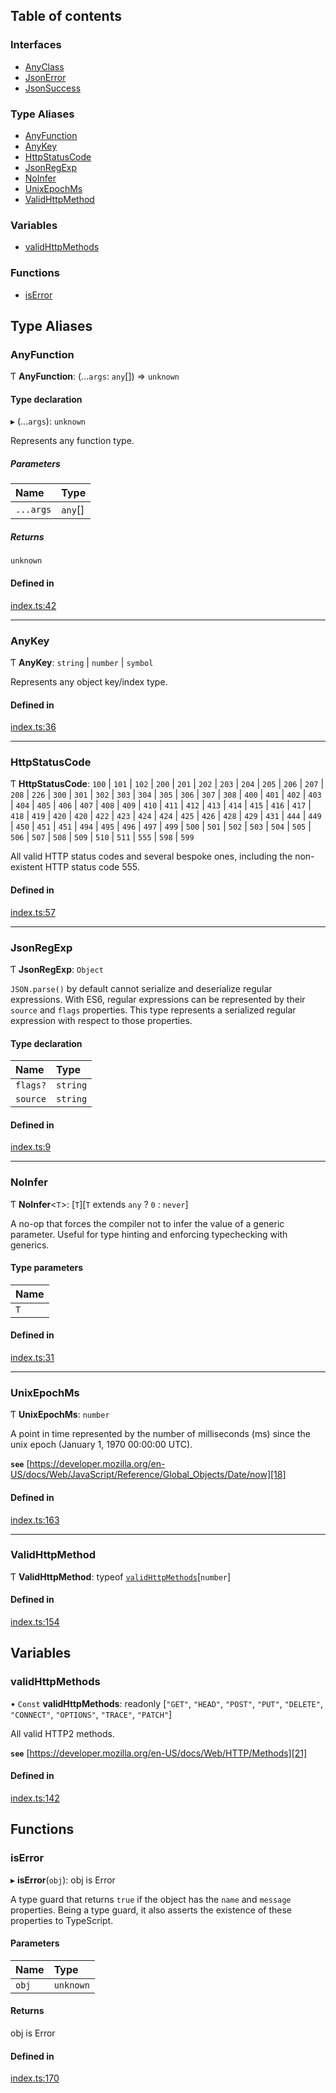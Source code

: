 ## Table of contents

### Interfaces

- [AnyClass][1]
- [JsonError][2]
- [JsonSuccess][3]

### Type Aliases

- [AnyFunction][4]
- [AnyKey][5]
- [HttpStatusCode][6]
- [JsonRegExp][7]
- [NoInfer][8]
- [UnixEpochMs][9]
- [ValidHttpMethod][10]

### Variables

- [validHttpMethods][11]

### Functions

- [isError][12]

## Type Aliases

### AnyFunction

Ƭ **AnyFunction**: (...`args`: `any`\[]) => `unknown`

#### Type declaration

▸ (...`args`): `unknown`

Represents any function type.

##### Parameters

| Name      | Type     |
| :-------- | :------- |
| `...args` | `any`\[] |

##### Returns

`unknown`

#### Defined in

[index.ts:42][13]

---

### AnyKey

Ƭ **AnyKey**: `string` | `number` | `symbol`

Represents any object key/index type.

#### Defined in

[index.ts:36][14]

---

### HttpStatusCode

Ƭ **HttpStatusCode**: `100` | `101` | `102` | `200` | `201` | `202` | `203` |
`204` | `205` | `206` | `207` | `208` | `226` | `300` | `301` | `302` | `303` |
`304` | `305` | `306` | `307` | `308` | `400` | `401` | `402` | `403` | `404` |
`405` | `406` | `407` | `408` | `409` | `410` | `411` | `412` | `413` | `414` |
`415` | `416` | `417` | `418` | `419` | `420` | `420` | `422` | `423` | `424` |
`424` | `425` | `426` | `428` | `429` | `431` | `444` | `449` | `450` | `451` |
`451` | `494` | `495` | `496` | `497` | `499` | `500` | `501` | `502` | `503` |
`504` | `505` | `506` | `507` | `508` | `509` | `510` | `511` | `555` | `598` |
`599`

All valid HTTP status codes and several bespoke ones, including the non-existent
HTTP status code 555.

#### Defined in

[index.ts:57][15]

---

### JsonRegExp

Ƭ **JsonRegExp**: `Object`

`JSON.parse()` by default cannot serialize and deserialize regular expressions.
With ES6, regular expressions can be represented by their `source` and `flags`
properties. This type represents a serialized regular expression with respect to
those properties.

#### Type declaration

| Name     | Type     |
| :------- | :------- |
| `flags?` | `string` |
| `source` | `string` |

#### Defined in

[index.ts:9][16]

---

### NoInfer

Ƭ **NoInfer**<`T`>: \[`T`]\[`T` extends `any` ? `0` : `never`]

A no-op that forces the compiler not to infer the value of a generic parameter.
Useful for type hinting and enforcing typechecking with generics.

#### Type parameters

| Name |
| :--- |
| `T`  |

#### Defined in

[index.ts:31][17]

---

### UnixEpochMs

Ƭ **UnixEpochMs**: `number`

A point in time represented by the number of milliseconds (ms) since the unix
epoch (January 1, 1970 00:00:00 UTC).

**`see`**
[https://developer.mozilla.org/en-US/docs/Web/JavaScript/Reference/Global_Objects/Date/now][18]

#### Defined in

[index.ts:163][19]

---

### ValidHttpMethod

Ƭ **ValidHttpMethod**: typeof [`validHttpMethods`][11]\[`number`]

#### Defined in

[index.ts:154][20]

## Variables

### validHttpMethods

• `Const` **validHttpMethods**: readonly \[`"GET"`, `"HEAD"`, `"POST"`, `"PUT"`,
`"DELETE"`, `"CONNECT"`, `"OPTIONS"`, `"TRACE"`, `"PATCH"`]

All valid HTTP2 methods.

**`see`** [https://developer.mozilla.org/en-US/docs/Web/HTTP/Methods][21]

#### Defined in

[index.ts:142][22]

## Functions

### isError

▸ **isError**(`obj`): obj is Error

A type guard that returns `true` if the object has the `name` and `message`
properties. Being a type guard, it also asserts the existence of these
properties to TypeScript.

#### Parameters

| Name  | Type      |
| :---- | :-------- |
| `obj` | `unknown` |

#### Returns

obj is Error

#### Defined in

[index.ts:170][23]

[1]: interfaces/AnyClass.md
[2]: interfaces/JsonError.md
[3]: interfaces/JsonSuccess.md
[4]: README.md#anyfunction
[5]: README.md#anykey
[6]: README.md#httpstatuscode
[7]: README.md#jsonregexp
[8]: README.md#noinfer
[9]: README.md#unixepochms
[10]: README.md#validhttpmethod
[11]: README.md#validhttpmethods
[12]: README.md#iserror
[13]:
  https://github.com/Xunnamius/typescript-utils/blob/d642ac0/packages/types/src/index.ts#L42
[14]:
  https://github.com/Xunnamius/typescript-utils/blob/d642ac0/packages/types/src/index.ts#L36
[15]:
  https://github.com/Xunnamius/typescript-utils/blob/d642ac0/packages/types/src/index.ts#L57
[16]:
  https://github.com/Xunnamius/typescript-utils/blob/d642ac0/packages/types/src/index.ts#L9
[17]:
  https://github.com/Xunnamius/typescript-utils/blob/d642ac0/packages/types/src/index.ts#L31
[18]:
  https://developer.mozilla.org/en-US/docs/Web/JavaScript/Reference/Global_Objects/Date/now
[19]:
  https://github.com/Xunnamius/typescript-utils/blob/d642ac0/packages/types/src/index.ts#L163
[20]:
  https://github.com/Xunnamius/typescript-utils/blob/d642ac0/packages/types/src/index.ts#L154
[21]: https://developer.mozilla.org/en-US/docs/Web/HTTP/Methods
[22]:
  https://github.com/Xunnamius/typescript-utils/blob/d642ac0/packages/types/src/index.ts#L142
[23]:
  https://github.com/Xunnamius/typescript-utils/blob/d642ac0/packages/types/src/index.ts#L170
